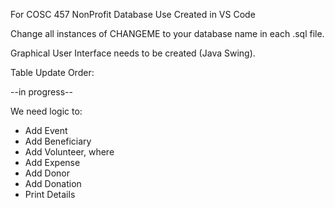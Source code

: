For COSC 457 NonProfit Database Use
Created in VS Code

Change all instances of CHANGEME to your database name in each .sql file.

Graphical User Interface needs to be created (Java Swing).

Table Update Order:

--in progress--

We need logic to:
- Add Event
- Add Beneficiary
- Add Volunteer, where
- Add Expense
- Add Donor
- Add Donation
- Print Details
